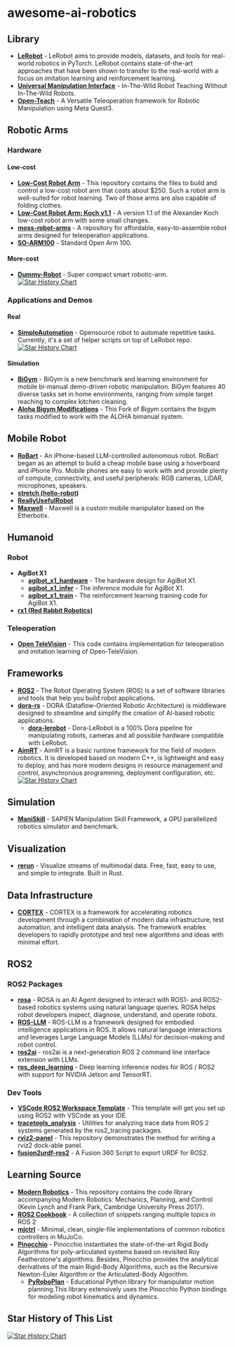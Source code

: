 # awesome-ai-robotics
## Library
- [**LeRobot**](https://github.com/huggingface/lerobot) - LeRobot aims to provide models, datasets, and tools for real-world robotics in PyTorch. LeRobot contains state-of-the-art approaches that have been shown to transfer to the real-world with a focus on imitation learning and reinforcement learning.
- [**Universal Manipulation Interface**](https://github.com/real-stanford/universal_manipulation_interface) - In-The-Wild Robot Teaching Without In-The-Wild Robots.
- [**Open-Teach**](https://github.com/aadhithya14/Open-Teach) - A Versatile Teleoperation framework for Robotic Manipulation using Meta Quest3.

## Robotic Arms
### Hardware
#### Low-cost
- [**Low-Cost Robot Arm**](https://github.com/AlexanderKoch-Koch/low_cost_robot) - This repository contains the files to build and control a low-cost robot arm that costs about $250. Such a robot arm is well-suited for robot learning. Two of those arms are also capable of folding clothes.
- [**Low-Cost Robot Arm: Koch v1.1**](https://github.com/jess-moss/koch-v1-1) - A version 1.1 of the Alexander Koch low-cost robot arm with some small changes.
- [**moss-robot-arms**](https://github.com/jess-moss/moss-robot-arms) - A repository for affordable, easy-to-assemble robot arms designed for teleoperation applications.
- [**SO-ARM100**](https://github.com/TheRobotStudio/SO-ARM100) - Standard Open Arm 100.
#### More-cost
- [**Dummy-Robot**](https://github.com/peng-zhihui/Dummy-Robot) - Super compact smart robotic-arm.
[![Star History Chart](https://api.star-history.com/svg?repos=AlexanderKoch-Koch/low_cost_robot,jess-moss/koch-v1-1,jess-moss/moss-robot-arms,TheRobotStudio/SO-ARM100,peng-zhihui/Dummy-Robot&type=Timeline)](https://star-history.com/#AlexanderKoch-Koch/low_cost_robot&jess-moss/koch-v1-1&jess-moss/moss-robot-arms&TheRobotStudio/SO-ARM100&peng-zhihui/Dummy-Robot&Timeline)

### Applications and Demos
#### Real
- [**SimpleAutomation**](https://github.com/1g0rrr/SimpleAutomation) - Opensource robot to automate repetitive tasks. Currently, it's a set of helper scripts on top of LeRobot repo.
[![Star History Chart](https://api.star-history.com/svg?repos=1g0rrr/simpleautomation&type=Timeline)](https://star-history.com/#1g0rrr/simpleautomation&Timeline)
#### Simulation
- [**BiGym**](https://github.com/chernyadev/bigym) - BiGym is a new benchmark and learning environment for mobile bi-manual demo-driven robotic manipulation. BiGym features 40 diverse tasks set in home environments, ranging from simple target reaching to complex kitchen cleaning.
- [**Aloha Bigym Modifications**](https://github.com/AlmondGod/aloha-bigym) - This Fork of Bigym contains the bigym tasks modified to work with the ALOHA bimanual system.

## Mobile Robot
- [**RoBart**](https://github.com/trzy/RoBart) - An iPhone-based LLM-controlled autonomous robot. RoBart began as an attempt to build a cheap mobile base using a hoverboard and iPhone Pro. Mobile phones are easy to work with and provide plenty of compute, connectivity, and useful peripherals: RGB cameras, LiDAR, microphones, speakers.
- [**stretch (hello-robot)**](https://github.com/hello-robot)
- [**ReallyUsefulRobot**](https://github.com/XRobots/ReallyUsefulRobot)
- [**Maxwell**](https://github.com/mikeferguson/maxwell) - Maxwell is a custom mobile manipulator based on the Etherbotix.

## Humanoid
### Robot
- **AgiBot X1**
  - [**agibot_x1_hardware**](https://github.com/AgibotTech/agibot_x1_hardware) - The hardware design for AgiBot X1.
  - [**agibot_x1_infer**](https://github.com/AgibotTech/agibot_x1_infer) - The inference module for AgiBot X1.
  - [**agibot_x1_train**](https://github.com/AgibotTech/agibot_x1_train) - The reinforcement learning training code for AgiBot X1.
- [**rx1 (Red Rabbit Robotics)**](https://github.com/Red-Rabbit-Robotics)
### Teleoperation
- [**Open TeleVision**](https://github.com/OpenTeleVision/TeleVision) - This code contains implementation for teleoperation and imitation learning of Open-TeleVision.

## Frameworks
- [**ROS2**](https://github.com/ros2/ros2) - The Robot Operating System (ROS) is a set of software libraries and tools that help you build robot applications.
- [**dora-rs**](https://github.com/dora-rs/dora) - DORA (Dataflow-Oriented Robotic Architecture) is middleware designed to streamline and simplify the creation of AI-based robotic applications.
  - [**dora-lerobot**](https://github.com/dora-rs/dora-lerobot) - Dora-LeRobot is a 100% Dora pipeline for manipulating robots, cameras and all possible hardware compatible with LeRobot.
- [**AimRT**](https://github.com/AimRT/AimRT) - AimRT is a basic runtime framework for the field of modern robotics. It is developed based on modern C++, is lightweight and easy to deploy, and has more modern designs in resource management and control, asynchronous programming, deployment configuration, etc.
[![Star History Chart](https://api.star-history.com/svg?repos=ros2/ros2,dora-rs/dora,AimRT/AimRT&type=Timeline)](https://star-history.com/#ros2/ros2&dora-rs/dora&AimRT/AimRT&Timeline)

## Simulation
- [**ManiSkill**](https://github.com/haosulab/ManiSkill) - SAPIEN Manipulation Skill Framework, a GPU parallelized robotics simulator and benchmark.

## Visualization
- [**rerun**](https://github.com/rerun-io/rerun) - Visualize streams of multimodal data. Free, fast, easy to use, and simple to integrate. Built in Rust.

## Data Infrastructure
- [**CORTEX**](https://github.com/nasa-jpl/cortex) - CORTEX is a framework for accelerating robotics development through a combination of modern data infrastructure, test automation, and intelligent data analysis. The framework enables developers to rapidly prototype and test new algorithms and ideas with minimal effort.

## ROS2
### ROS2 Packages
- [**rosa**](https://github.com/nasa-jpl/rosa) - ROSA is an AI Agent designed to interact with ROS1- and ROS2-based robotics systems using natural language queries. ROSA helps robot developers inspect, diagnose, understand, and operate robots.
- [**ROS-LLM**](https://github.com/Auromix/ROS-LLM) - ROS-LLM is a framework designed for embodied intelligence applications in ROS. It allows natural language interactions and leverages Large Language Models (LLMs) for decision-making and robot control.
- [**ros2ai**](https://github.com/fujitatomoya/ros2ai) - ros2ai is a next-generation ROS 2 command line interface extension with LLMs.
- [**ros_deep_learning**](https://github.com/dusty-nv/ros_deep_learning) - Deep learning inference nodes for ROS / ROS2 with support for NVIDIA Jetson and TensorRT.
### Dev Tools
- [**VSCode ROS2 Workspace Template**](https://github.com/athackst/vscode_ros2_workspace) - This template will get you set up using ROS2 with VSCode as your IDE.
- [**tracetools_analysis**](https://github.com/ros-tracing/tracetools_analysis) - Utilities for analyzing trace data from ROS 2 systems generated by the ros2_tracing packages.
- [**rviz2-panel**](https://github.com/BruceChanJianLe/rviz2-panel) - This repository demonstrates the method for writing a rviz2 dock-able panel.
- [**fusion2urdf-ros2**](https://github.com/dheena2k2/fusion2urdf-ros2) - A Fusion 360 Script to export URDF for ROS2.

## Learning Source
- [**Modern Robotics**](https://github.com/NxRLab/ModernRobotics) - This repository contains the code library accompanying Modern Robotics: Mechanics, Planning, and Control (Kevin Lynch and Frank Park, Cambridge University Press 2017).
- [**ROS2 Cookbook**](https://github.com/mikeferguson/ros2_cookbook) - A collection of snippets ranging multiple topics in ROS 2
- [**mjctrl**](https://github.com/kevinzakka/mjctrl) - Minimal, clean, single-file implementations of common robotics controllers in MuJoCo.
- [**Pinocchio**](https://github.com/stack-of-tasks/pinocchio) - Pinocchio instantiates the state-of-the-art Rigid Body Algorithms for poly-articulated systems based on revisited Roy Featherstone's algorithms. Besides, Pinocchio provides the analytical derivatives of the main Rigid-Body Algorithms, such as the Recursive Newton-Euler Algorithm or the Articulated-Body Algorithm.
  - [**PyRoboPlan**](https://github.com/sea-bass/pyroboplan) - Educational Python library for manipulator motion planning.This library extensively uses the Pinocchio Python bindings for modeling robot kinematics and dynamics.

## Star History of This List
[![Star History Chart](https://api.star-history.com/svg?repos=tc-huang/awesome-ai-robotics&type=Timeline)](https://star-history.com/#tc-huang/awesome-ai-robotics&Timeline)
